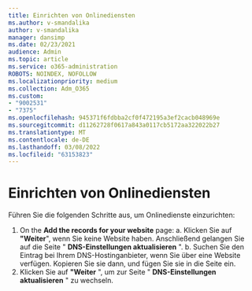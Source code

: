 ```yaml
---
title: Einrichten von Onlinediensten
ms.author: v-smandalika
author: v-smandalika
manager: dansimp
ms.date: 02/23/2021
audience: Admin
ms.topic: article
ms.service: o365-administration
ROBOTS: NOINDEX, NOFOLLOW
ms.localizationpriority: medium
ms.collection: Adm_O365
ms.custom:
- "9002531"
- "7375"
ms.openlocfilehash: 945371f6fdbba2cf0f472195a3ef2cacb048969e
ms.sourcegitcommit: d11262728f0617a843a0117cb5172aa322022b27
ms.translationtype: MT
ms.contentlocale: de-DE
ms.lasthandoff: 03/08/2022
ms.locfileid: "63153823"
---
```

# <a name="set-up-online-services"></a>Einrichten von Onlinediensten

Führen Sie die folgenden Schritte aus, um Onlinedienste einzurichten:

1. On the **Add the records for your website** page: a. Klicken Sie auf **"Weiter**", wenn Sie keine Website haben. Anschließend gelangen Sie auf die Seite " **DNS-Einstellungen aktualisieren** ".
    b. Suchen Sie den Eintrag bei Ihrem DNS-Hostinganbieter, wenn Sie über eine Website verfügen. Kopieren Sie sie dann, und fügen Sie sie in die Seite ein.
2. Klicken Sie auf **"Weiter** ", um zur Seite " **DNS-Einstellungen aktualisieren** " zu wechseln.